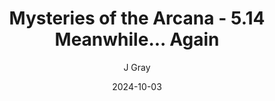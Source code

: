 ---
title: 'Mysteries of the Arcana - 5.14 Meanwhile... Again'
alt: 'Mysteries of the Arcana'
date: '2024-10-03'
author: 'J Gray'
artist: 'Keira'
---